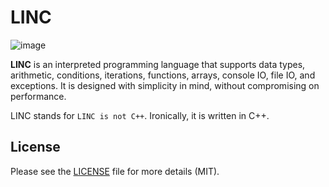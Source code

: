 # LINC

![image](https://i.imgur.com/O3d03Xe.png)

**LINC** is an interpreted programming language that supports data types, arithmetic, conditions, iterations, functions, arrays, console IO, file IO, and exceptions. It is designed with simplicity in mind, without compromising on performance.

LINC stands for `LINC is not C++`. Ironically, it is written in C++.

## License

Please see the [LICENSE](LICENSE) file for more details (MIT).
